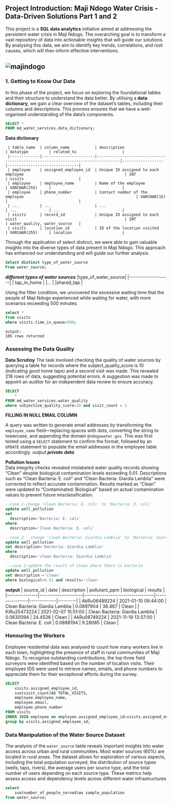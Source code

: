 ## Project Introduction: Maji Ndogo Water Crisis - Data-Driven Solutions Part 1 and 2

This project is a **SQL data analytics** initiative aimed at addressing the persistent water crisis in Maji Ndogo.
The overarching goal is to transform a vast repository of data into actionable insights that will guide our solutions. 
By analysing this data, we aim to identify key trends, correlations, and root causes, which will then inform effective interventions.

![majindogo](https://github.com/user-attachments/assets/c8bafd61-c236-47a1-8c4b-84852720ff25)
---

### 1. **Getting to Know Our Data**

In this phase of the project, we focus on exploring the foundational tables and their structure to understand the data better.
By utilising a **data dictionary**, we gain a clear overview of the dataset’s tables, including their columns and descriptions.
This process ensures that we have a well-organised understanding of the data’s components.    

```sql
SELECT *
FROM md_water_services.data_dictionary;
```
**Data dictionary**
```
 | table_name  | column_name           | description                                                                    | datatype         | related_to                    |
 |-------------|-----------------------|--------------------------------------------------------------------------------|------------------|-------------------------------|
 | employee    | assigned_employee_id  | Unique ID assigned to each employee                                            | INT              | visits                        |
 | employee    | employee_name         | Name of the employee                                                           | VARCHAR(255)     |                               |
 | employee    | phone_number          | Contact number of the employee                                                 | VARCHAR(15)      |                               |
 | ...         | ...                   | ...                                                                            | ...              | ...                           |
 | visits      | record_id             | Unique ID assigned to each visit                                               | INT              | water_quality, water_source   |
 | visits      | location_id           | ID of the location visited                                                     | VARCHAR(255)     | location                      |
```
Through the application of select distinct, we were able to gain valuable insights into the diverse types of data present in Maji Ndogo. 
This approach has enhanced our understanding and will guide our further analysis.

```sql
Select distinct type_of_water_source
From water_source;
```
***different types of water sources***
|type_of_water_source|
|--------------------|
| tap_in_home        |
|...                 |
|shared_tap          |
    
Using the filter condition, we uncovered the excessive waiting time that the people of Maji Ndogo experienced while waiting for water, with more scenarios exceeding 500 minutes.

```sql
select *
from visits
where visits.time_in_queue>500;
```
```
output:
105 rows returned
```

### Assessing the Data Quality
**Data Scrutiny**
The task involved checking the quality of water sources by querying a table for records where the subject_quality_score is 10 (indicating good home taps) and a second visit was made. This revealed 218 rows of data, suggesting potential errors.
A suggestion was made to appoint an auditor for an independent data review to ensure accuracy.

```sql
SELECT 
	*
FROM md_water_services.water_quality
where subjective_quality_score=10 and visit_count = 2
```

**FILLING IN NULL EMAIL COLUMN**  

A query was written to generate email addresses by transforming the `employee_name` field—replacing spaces with dots, converting the string to lowercase, and appending the domain `@ndogowater.gov`. This was first tested using a `SELECT` statement to confirm the format,
followed by an `UPDATE` statement to populate the email addresses in the employee table accordingly.
*output*
***_private data_***

**Pollution Issues**  
Data integrity checks revealed mislabeled water quality records showing “Clean” despite biological contamination levels exceeding 0.01. Descriptions such as “Clean Bacteria: E. coli” and “Clean Bacteria: Giardia Lamblia” were corrected to reflect accurate contamination.
Results marked as “Clean” were updated to “Contaminated: Biological” based on actual contamination values to prevent future misclassification.

```sql
--case 1-change 'Clean Bacteria: E. coli' to 'Bacteria: E. coli'
update well_pollution
set
  description='Bacteria: E. coli'
where
  description='Clean Bacteria: E. coli'

--case 2 - change 'clean Bacteria: Giardia Lamblia' to 'Bacteria: Giardia Lamblia'
update well_pollution
set description='Bacteria: Giardia Lamblia'
where
  description='clean Bacteria: Giardia Lamblia'

---case 3-update the result of clean where there is bacteria
update well_pollution
set description ='clean'
where biological>0.01 and results='clean'
```

**output**
| source_id     | date                | description                     | pollutant_ppm | biological | results |
|---------------|---------------------|----------------------------------|----------------|-------------|---------|
| AkRu06489224  | 2021-01-10 09:44:00 | Clean Bacteria: Giardia Lamblia | 0.0897904     | 38.467      | Clean   |
| KiRu25473224  | 2021-02-07 15:51:00 | Clean Bacteria: Giardia Lamblia | 0.0630094     | 24.4536     | Clean   |
| AkRu08749224  | 2021-11-19 13:37:00 | Clean Bacteria: E. coli         | 0.0888194     | 9.28085     | Clean   |

### Honouring the Workers
Employee residential data was analysed to count how many workers live in each town, highlighting the presence of staff in rural communities of Maji Ndogo. 
To recognise outstanding contributions, the top three field surveyors were identified based on the number of location visits. Their employee IDS were used to retrieve names, emails, and phone numbers to appreciate them
for their exceptional efforts during the survey.

```SQL
SELECT
	visits.assigned_employee_id,
    sum(visit_count)AS TOTAL_VISITS,
    employee.employee_name,
    employee.email,
    employee.phone_number
FROM visits
INNER JOIN employee on employee.assigned_employee_id=visits.assigned_employee_id
group by visits.assigned_employee_id;
```

### Data Manipulation of the Water Source Dataset 

The analysis of the `water_source` table reveals important insights into water access across urban and rural communities. Most water sources (60%) are located in rural areas. The dataset allows for exploration of various aspects, including the total population surveyed, the distribution of source types (wells, taps, rivers), the average users per source type, and the total number of users depending on each source type.
These metrics help assess access and dependency levels across different water infrastructures

```sql
select 
	sum(number_of_people_served)as sample_population
from water_source;
```
